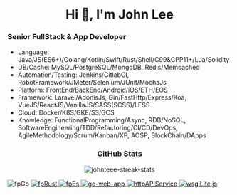 <h1 align="center">Hi 👋, I'm John Lee</h1>

<h3 align="left">Senior FullStack & App Developer</h3>

- Language: Java/JS(ES6+)/Golang/Kotlin/Swift/Rust/Shell/C99&CPP11+/Lua/Solidity
- DB/Cache: MySQL/PostgreSQL/MongoDB, Redis/Memcached
- Automation/Testing: Jenkins/GitlabCI, RobotFramework/JMeter/Selenium/JUnit/MochaJs
- Platform: FrontEnd/BackEnd/Android/iOS/ETH/EOS
- Framework: Laravel/AdonisJs, Gin/FastHttp/Express/Koa, VueJS/ReactJS/VanillaJS/SASS(SCSS)/LESS
- Cloud: Docker/K8S/GKE/S3/GCS
- Knowledge: FunctionalProgramming/Async, RDB/NoSQL, SoftwareEngineering/TDD/Refactoring/CI/CD/DevOps, AgileMethodology/Scrum/Kanban/XP, AOSP, BlockChain/DApps




<h3 align="center">GitHub Stats</h3>

<p align="center">
  <!--
  <img align="center" src="https://github-readme-stats.vercel.app/api/top-langs?username=johnteee&layout=compact&langs_count=99&include_all_commits=true&count_private=true&role=OWNER,ORGANIZATION_MEMBER,COLLABORATOR&theme=slateorange&title_color=e3bb18&icon_color=e3bb18&bg_color=151515&border_color=323232" alt="johnteee-top-langs" />
  <img align="center" src="https://github-readme-stats.vercel.app/api?username=johnteee&show_icons=true&include_all_commits=true&count_private=true&role=OWNER,ORGANIZATION_MEMBER,COLLABORATOR&theme=slateorange&title_color=e3bb18&icon_color=e3bb18&bg_color=151515&border_color=323232" alt="johnteee-stats" />
  -->
  <img align="center" src="https://github-readme-streak-stats.herokuapp.com/?user=johnteee&include_all_commits=true&count_private=true&role=OWNER,ORGANIZATION_MEMBER,COLLABORATOR&theme=dark&ring=e3bb18&fire=e3bb18&currStreakLabel=e3bb18&border=323232" alt="johnteee-streak-stats" />
</p>

<p align="center>
  <a href="https://github.com/TeaEntityLab/fpGo"> <img align="center" src="https://github-readme-stats.vercel.app/api/pin/?username=TeaEntityLab&repo=fpGo&theme=dark" alt="fpGo"> </a>
  <a href="https://github.com/TeaEntityLab/fpRust"> <img align="center" src="https://github-readme-stats.vercel.app/api/pin/?username=TeaEntityLab&repo=fpRust&theme=dark" alt="fpRust"> </a>
  <a href="https://github.com/TeaEntityLab/fpEs"> <img align="center" src="https://github-readme-stats.vercel.app/api/pin/?username=TeaEntityLab&repo=fpEs&theme=dark" alt="fpEs"> </a>
  <a href="https://github.com/TeaEntityLab/go-web-app"> <img align="center" src="https://github-readme-stats.vercel.app/api/pin/?username=TeaEntityLab&repo=go-web-app&theme=dark" alt="go-web-app"> </a>
  <a href="https://github.com/TeaEntityLab/httpAPIService"> <img align="center" src="https://github-readme-stats.vercel.app/api/pin/?username=TeaEntityLab&repo=httpAPIService&theme=dark" alt="httpAPIService"> </a>
  <a href="https://github.com/TeaEntityLab/wsgiLite.js"> <img align="center" src="https://github-readme-stats.vercel.app/api/pin/?username=TeaEntityLab&repo=wsgiLite.js&theme=dark" alt="wsgiLite.js"> </a>
</p>

<!--
<h3 align="center">GitHub Trophies</h3>

[![trophy](https://github-profile-trophy.vercel.app/?username=johnteee&theme=onedark&column=8&margin-w=2&margin-h=2&no-frame=true)](https://github.com/ryo-ma/github-profile-trophy)
-->

<!--
**johnteee/johnteee** is a ✨ _special_ ✨ repository because its `README.md` (this file) appears on your GitHub profile.

Here are some ideas to get you started:

- 🔭 I’m currently working on ...
- 🌱 I’m currently learning ...
- 👯 I’m looking to collaborate on ...
- 🤔 I’m looking for help with ...
- 💬 Ask me about ...
- 📫 How to reach me: ...
- 😄 Pronouns: ...
- ⚡ Fun fact: ...
-->
